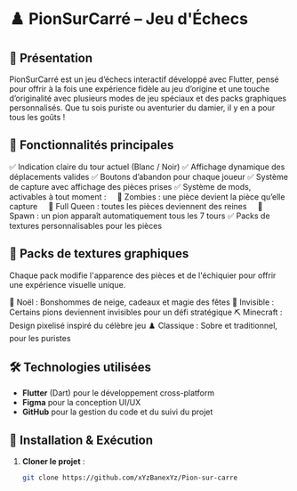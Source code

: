 # ♟️ PionSurCarré – Jeu d'Échecs
## 📌 Présentation
PionSurCarré est un jeu d’échecs interactif développé avec Flutter, pensé pour offrir à la fois une expérience fidèle au jeu d’origine et une touche d’originalité avec plusieurs modes de jeu spéciaux et des packs graphiques personnalisés. Que tu sois puriste ou aventurier du damier, il y en a pour tous les goûts !

## 🚀 Fonctionnalités principales
✅ Indication claire du tour actuel (Blanc / Noir)
✅ Affichage dynamique des déplacements valides
✅ Boutons d’abandon pour chaque joueur
✅ Système de capture avec affichage des pièces prises
✅ Système de mods, activables à tout moment :
    🧟 Zombies : une pièce devient la pièce qu’elle capture
    👑 Full Queen : toutes les pièces deviennent des reines
    🎲 Spawn : un pion apparaît automatiquement tous les 7 tours
✅ Packs de textures personnalisables pour les pièces

## 🎨 Packs de textures graphiques
Chaque pack modifie l'apparence des pièces et de l'échiquier pour offrir une expérience visuelle unique.

🎄 Noël : Bonshommes de neige, cadeaux et magie des fêtes
👻 Invisible : Certains pions deviennent invisibles pour un défi stratégique
⛏️ Minecraft : Design pixelisé inspiré du célèbre jeu
♟️ Classique : Sobre et traditionnel, pour les puristes

## 🛠️ Technologies utilisées
- **Flutter** (Dart) pour le développement cross-platform  
- **Figma** pour la conception UI/UX  
- **GitHub** pour la gestion du code et du suivi du projet  

## 📂 Installation & Exécution
1. **Cloner le projet** :
   ```sh
   git clone https://github.com/xYzBanexYz/Pion-sur-carre
   ```
